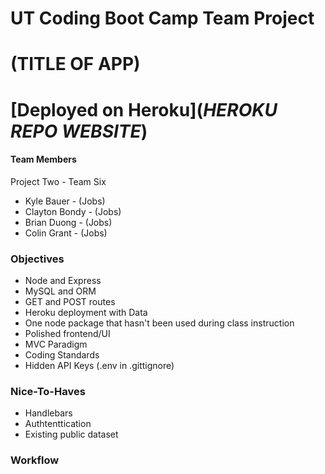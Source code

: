 # UT Coding Boot Camp Team Project

# (TITLE OF APP)

# [Deployed on Heroku](***HEROKU REPO WEBSITE***)

#### Team Members
Project Two - Team Six
* Kyle Bauer - (Jobs)
* Clayton Bondy - (Jobs)
* Brian Duong - (Jobs)
* Colin Grant - (Jobs)

### Objectives
* Node and Express
* MySQL and ORM
* GET and POST routes
* Heroku deployment with Data
* One node package that hasn't been used during class instruction
* Polished frontend/UI
* MVC Paradigm
* Coding Standards
* Hidden API Keys (.env in .gittignore)

### Nice-To-Haves
* Handlebars
* Authtenttication
* Existing public dataset

### Workflow

### 


